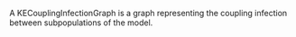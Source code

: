 A KECouplingInfectionGraph is a graph representing the coupling infection between subpopulations of the model.
